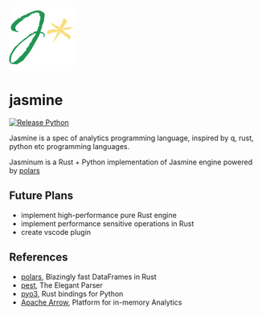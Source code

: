 ![j*](icon.png)

# jasmine

[![Release Python](https://github.com/hinmeru/jasmine/actions/workflows/release-python.yml/badge.svg)](https://github.com/hinmeru/jasmine/actions/workflows/release-python.yml)

Jasmine is a spec of analytics programming language, inspired by q, rust, python etc programming languages.

Jasminum is a Rust + Python implementation of Jasmine engine powered by [polars](https://pola.rs/)

## Future Plans

- implement high-performance pure Rust engine
- implement performance sensitive operations in Rust
- create vscode plugin

## References

- [polars](https://pola.rs/), Blazingly fast DataFrames in Rust
- [pest](https://pest.rs/), The Elegant Parser
- [pyo3](https://pyo3.rs/), Rust bindings for Python
- [Apache Arrow](https://arrow.apache.org/), Platform for in-memory Analytics
